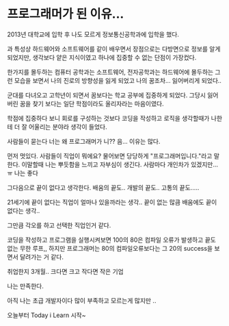 # 프로그래머가 된 이유... 

2013년 대학교에 입학 후 나도 모르게 정보통신공학과에 입학을 했다.

과 특성상 하드웨어와 소프트웨어를 같이 배우면서 장점으로는 다방면으로 정보를 알게 되었지만, 
생각보다 얕은 지식이였고 하나에 집중할 수 없는 단점이 가장컸다. 



한가지를 몰두하는 컴퓨터 공학과는 소프트웨어, 전자공학과는 하드웨어에 몰두하는 그런 모습을 보면서
나의 진로의 방향성을 잃게 되었고 나의 꿈조차... 잃어버리게 되었다.. 



군대를 다녀오고 고학년이 되면서 꿈보다는 학교 공부에 집중하게 되었다. 
그당시 잃어버린 꿈을 찾기 보다는 일단 학점이라도 올리자라는 마음이였다. 


학점에 집중하다 보니 회로를 구성하는 것보다 코딩을 작성하고 로직을 생각할때가 나한테 더 잘 어울리는 분야라 생각이 들었다.





사람들이 묻는다 너는 왜 프로그래머가 니?? 음... 이유는 많다.

먼저 멋있다. 사람들이 직업이 뭐에요? 물어보면 당당하게 "프로그래머입니다."라고 말한다. 
이말할때 나는 뿌듯함을 느끼고  자부심이 생긴다. 사람마다 개인차가 있겠지만... ㅠ 나는 좋다 



그다음으로 끝이 없다고 생각한다. 배움의 끝도.. 개발의 끝도..  고통의 끝도.....

21세기에 끝이 없다는 직업이 얼마나 있을까라는 생각..  끝이 없는 많큼 배움에도 끝이 없다는 생각..

그만큼 각오를 하고 선택한 직업인거 같다. 



코딩을 작성하고 프로그램을 실행시켜보면 100의 80은 컴파일 오류가 발생하고 끝도 없는 무한 루프,, 
하지만 프로그래머는 80의 컴파일오류보다는 그 20의 success을 보면서 달려가는 거 같다.




취업한지 3개월..  크다면 크고 작다면 작은 기업 



나는 만족한다.


아직 나는 초급 개발자이다 많이 부족하고 모르는게 많지만 ..


오늘부터 Today i Learn 시작~

